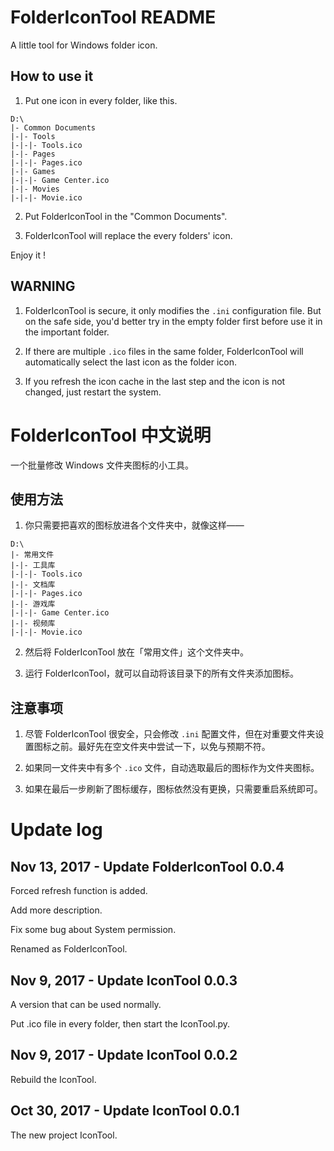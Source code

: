 # FolderIconTool README

A little tool for Windows folder icon.

## How to use it

1. Put one icon in every folder, like this.

```
D:\
|- Common Documents
|-|- Tools
|-|-|- Tools.ico
|-|- Pages
|-|-|- Pages.ico
|-|- Games
|-|-|- Game Center.ico
|-|- Movies
|-|-|- Movie.ico
```

2. Put FolderIconTool in the "Common Documents".

3. FolderIconTool will replace the every folders' icon.

Enjoy it !

## WARNING

1. FolderIconTool is secure, it only modifies the `.ini` configuration file. But on the safe side, you'd better try in the empty folder first before use it in the important folder.

2. If there are multiple `.ico` files in the same folder, FolderIconTool will automatically select the last icon as the folder icon.

3. If you refresh the icon cache in the last step and the icon is not changed, just restart the system.


# FolderIconTool 中文说明

一个批量修改 Windows 文件夹图标的小工具。

## 使用方法

1. 你只需要把喜欢的图标放进各个文件夹中，就像这样——

```
D:\
|- 常用文件
|-|- 工具库
|-|-|- Tools.ico
|-|- 文档库
|-|-|- Pages.ico
|-|- 游戏库
|-|-|- Game Center.ico
|-|- 视频库
|-|-|- Movie.ico
```

2. 然后将 FolderIconTool 放在「常用文件」这个文件夹中。

3. 运行 FolderIconTool，就可以自动将该目录下的所有文件夹添加图标。

## 注意事项

1. 尽管 FolderIconTool 很安全，只会修改 `.ini` 配置文件，但在对重要文件夹设置图标之前。最好先在空文件夹中尝试一下，以免与预期不符。

2. 如果同一文件夹中有多个 `.ico` 文件，自动选取最后的图标作为文件夹图标。

3. 如果在最后一步刷新了图标缓存，图标依然没有更换，只需要重启系统即可。



# Update log

## Nov 13, 2017 - Update FolderIconTool 0.0.4

Forced refresh function is added.

Add more description.

Fix some bug about System permission.

Renamed as FolderIconTool.

## Nov 9, 2017 - Update IconTool 0.0.3

A version that can be used normally.

Put .ico file in every folder, then start the IconTool.py.

## Nov 9, 2017 - Update IconTool 0.0.2

Rebuild the IconTool.

## Oct 30, 2017 - Update IconTool 0.0.1

The new project IconTool.
